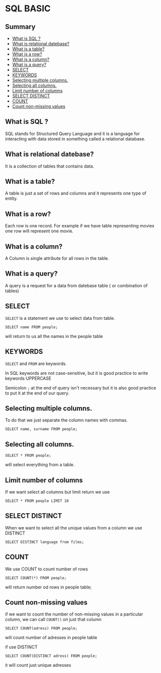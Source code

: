 # SQL BASIC

## Summary

- [What is SQL ?](#what-is-sql)
- [What is relational datebase?](#what-is-relational-datebase)
- [What is a table?](#what-is-a-table)
- [What is a row?](#what-is-a-row)
- [What is a column?](#what-is-a-cloumn)
- [What is a query?](#what-is-a-query)
- [SELECT](#select)
- [KEYWORDS](#keywords)
- [Selecting multiple columns.](#selecting-multiple-columns)
- [Selecting all columns.](#selecting-all-columns)
- [Limit number of columns](#limit-number-of-columns)
- [SELECT DISTINCT](#select-distinct)
- [COUNT](#count)
- [Count non-missing values](#count-non-missing-values)

## What is SQL ?

SQL stands for Structured Query Language and it is a language for interacting with data stored in something called a relational database.

## What is relational datebase?

It is a collection of tables that contains data.

## What is a table?

A table is just a set of rows and columns and it represents one type of entity.

## What is a row?

Each row is one record. For example if we have table representing movies one row will represent one movie.

## What is a column?

A Column is single attribute for all rows in the table.

## What is a query?

A query is a request for a data from datebase table ( or combination of tables)

## SELECT

```SELECT``` is a statement we use to select data from table.

```SELECT name FROM people;```

will return to us all the names in the people table

## KEYWORDS

```SELECT``` and ```FROM``` are keywords.

In SQL keywords are not case-sensitive, but it is good practice to write keywords UPPERCASE 

Semicolon ```;``` at the end of query isn't necessary but it is also good practice to put it at the end of our query.

## Selecting multiple columns.

To do that we just separate the column names with commas.

```SELECT name, surname FROM people;```

## Selecting all columns.

```
SELECT * FROM people;
```

will select everything from a table.

## Limit number of columns

If we want select all columns but limit return we use

```SELECT * FROM people LIMIT 10```

## SELECT DISTINCT

When we want to select all the unique values from a column we use DISTINCT

```
SELECT DISTINCT language from films;
```

## COUNT

We use COUNT to count number of rows 

```
SELECT COUNT(*) FROM people;
```

will return number od rows in people table;

## Count non-missing values

if we want to count the number of non-missing values in a particular column, we can call ```COUNT()``` on just that column

```
SELECT COUNT(adress) FROM people;
```

will count number of adresses in people table

if use DISTINCT

```
SELECT COUNT(DISTINCT adress) FROM people;
```

it will count just unique adresses









